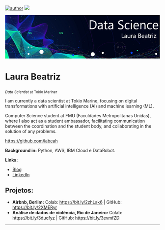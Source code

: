 [![author](https://img.shields.io/badge/author-labeah-red.svg)](https://www.linkedin.com/in/laura-martins-dev/) [![](https://img.shields.io/badge/python-3.7+-blue.svg)](https://www.python.org/downloads/release/python-365/)

<p align="center">
  <img src="banner.png" >
</p>

# Laura Beatriz
<sub>*Data Scientist* at Tokio Mariner</sub>

I am currently a data scientist at Tokio Marine, focusing on digital transformations with artificial intelligence (AI) and machine learning (ML).

Computer Science student at FMU (Faculdades Metropolitanas Unidas), where I also act as a student ambassador, facilitating communication between the coordination and the student body, and collaborating in the solution of any problems.

https://github.com/labeah 

**Background in:** Python, AWS, IBM Cloud e DataRobot.

**Links:**
* [Blog](https://www.instagram.com/data_scientist.py/)
* [LinkedIn](https://www.linkedin.com/in/laura-martins-dev/)


## Projetos:

* **Airbnb, Berlim:** Colab: https://bit.ly/2zhLak6 | GitHub: https://bit.ly/2XMERyr
* **Análise de dados de violência, Rio de Janeiro:** Colab: https://bit.ly/3ducfyz | GitHub: https://bit.ly/3evmfZD

---





